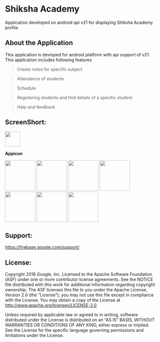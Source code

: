 # Shiksha Academy
Application developed on android api v21 for displaying Shiksha Academy profile.

## About the Application
This application is devloped for android platform with api support of v21. This application includes following features

>Create notes for specific subject 

>Attendance of students

>Schedule

>Registering students and find details of a specific student

>Help and feedback


## ScreenShort:
<p float="left">
   <a href="https://imgur.com/fDYzv0u.jpg"><img src="https://imgur.com/fDYzv0u.jpg" width="50"></a>
<p><b>Appicon</b></p>

<a href="https://i.imgur.com/V8X0VEm.jpg"><img src="https://i.imgur.com/V8X0VEm.jpg" width="100"></a>
<a href="https://imgur.com/bA2vWba.jpg"><img src="https://imgur.com/bA2vWba.jpg" width="100"></a>
<a href="https://imgur.com/HGIgyvk.jpg"><img src="https://imgur.com/HGIgyvk.jpg" width="100"></a>
<a href="https://imgur.com/0wJMaiB.jpg"><img src="https://imgur.com/0wJMaiB.jpg" width="100"></a>
<a href="https://imgur.com/Ga6PL71.jpg"><img src="https://imgur.com/Ga6PL71.jpg" width="100"></a>
<a href="https://imgur.com/IoMwZzu.jpg"><img src="https://imgur.com/IoMwZzu.jpg" width="100"></a>
<a href="https://imgur.com/IoMwZzu.jpg"><img src="https://imgur.com/nAMqhNA.jpg" width="100"></a>
</p>

## Support:

<a href="https://firebase.google.com/support/">https://firebase.google.com/support/</a>

## License:

Copyright 2018 Google, Inc. Licensed to the Apache Software Foundation (ASF) under one or more contributor license agreements. See the NOTICE file distributed with this work for additional information regarding copyright ownership. The ASF licenses this file to you under the Apache License, Version 2.0 (the “License”); you may not use this file except in compliance with the License. You may obtain a copy of the License at http://www.apache.org/licenses/LICENSE-2.0

Unless required by applicable law or agreed to in writing, software distributed under the License is distributed on an “AS IS” BASIS, WITHOUT WARRANTIES OR CONDITIONS OF ANY KIND, either express or implied. See the License for the specific language governing permissions and limitations under the License.
